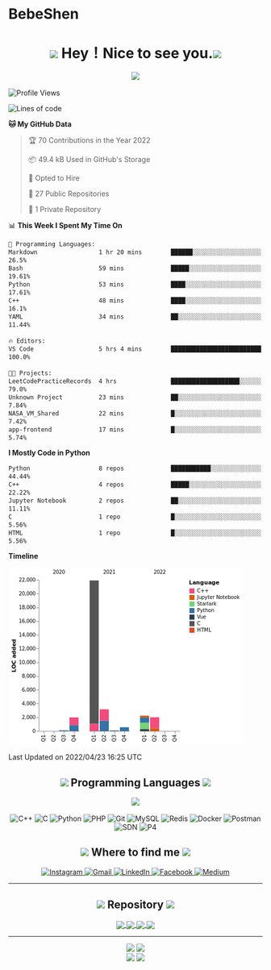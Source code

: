# BebeShen

<h1 align="center"><img src="https://emojis.slackmojis.com/emojis/images/1547582922/5197/party_blob.gif?1547582922" width="30"/> Hey！Nice to see you.<img src="https://emojis.slackmojis.com/emojis/images/1547582922/5197/party_blob.gif?1547582922" width="30"/></h1>

<p align="center">
    <img src="https://github-readme-stats.vercel.app/api?username=Bebeshen&show_icons=true&theme=midnight-purple&border_radius=25&hide_border=true&include_all_commits=true">
</p>

<!--START_SECTION:waka-->
![Profile Views](http://img.shields.io/badge/Profile%20Views-90-blue)

![Lines of code](https://img.shields.io/badge/From%20Hello%20World%20I%27ve%20Written-32%20Thousand%20lines%20of%20code-blue)

**🐱 My GitHub Data** 

> 🏆 70 Contributions in the Year 2022
 > 
> 📦 49.4 kB Used in GitHub's Storage 
 > 
> 💼 Opted to Hire
 > 
> 📜 27 Public Repositories 
 > 
> 🔑 1 Private Repository 
 > 
📊 **This Week I Spent My Time On** 

```text
💬 Programming Languages: 
Markdown                 1 hr 20 mins        ██████░░░░░░░░░░░░░░░░░░░   26.5% 
Bash                     59 mins             █████░░░░░░░░░░░░░░░░░░░░   19.61% 
Python                   53 mins             ████░░░░░░░░░░░░░░░░░░░░░   17.61% 
C++                      48 mins             ████░░░░░░░░░░░░░░░░░░░░░   16.1% 
YAML                     34 mins             ██░░░░░░░░░░░░░░░░░░░░░░░   11.44%

🔥 Editors: 
VS Code                  5 hrs 4 mins        █████████████████████████   100.0%

🐱‍💻 Projects: 
LeetCodePracticeRecords  4 hrs               ███████████████████░░░░░░   79.0% 
Unknown Project          23 mins             ██░░░░░░░░░░░░░░░░░░░░░░░   7.84% 
NASA_VM_Shared           22 mins             █░░░░░░░░░░░░░░░░░░░░░░░░   7.42% 
app-frontend             17 mins             █░░░░░░░░░░░░░░░░░░░░░░░░   5.74%

```

**I Mostly Code in Python** 

```text
Python                   8 repos             ███████████░░░░░░░░░░░░░░   44.44% 
C++                      4 repos             █████░░░░░░░░░░░░░░░░░░░░   22.22% 
Jupyter Notebook         2 repos             ██░░░░░░░░░░░░░░░░░░░░░░░   11.11% 
C                        1 repo              █░░░░░░░░░░░░░░░░░░░░░░░░   5.56% 
HTML                     1 repo              █░░░░░░░░░░░░░░░░░░░░░░░░   5.56%

```


**Timeline**

![Chart not found](https://raw.githubusercontent.com/BebeShen/BebeShen/main/charts/bar_graph.png) 


 Last Updated on 2022/04/23 16:25 UTC
<!--END_SECTION:waka-->

<h2 align="center"><img src="https://emojis.slackmojis.com/emojis/images/1584726180/8270/blob-dance.gif?1584726180" width="30"/> Programming Languages <img src="https://emojis.slackmojis.com/emojis/images/1584726180/8270/blob-dance.gif?1584726180" width="30"/></h2>

<p align="center">
<img src="https://github-readme-stats.vercel.app/api/top-langs/?username=Bebeshen&layout=compact&theme=midnight-purple&border_radius=25&hide_border=true">
</p>

<p align="center">
    <img alt="C++" src="https://img.shields.io/badge/c++-%2300599C.svg?&style=for-the-badge&logo=c%2B%2B&ogoColor=white"/>
    <img alt="C" src="https://img.shields.io/badge/c-%2300599C.svg?&style=for-the-badge&logo=c&logoColor=white"/>
    <img alt="Python" src="https://img.shields.io/badge/python-%2314354C.svg?&style=for-the-badge&logo=python&logoColor=white"/>
    <img alt="PHP" src="https://img.shields.io/badge/php-%23777BB4.svg?&style=for-the-badge&logo=php&logoColor=white"/>
    <img alt="Git" src="https://img.shields.io/badge/git-%23F05033.svg?&style=for-the-badge&logo=git&logoColor=white"/>
    <img alt="MySQL" src="https://img.shields.io/badge/mysql-%2300f.svg?&style=for-the-badge&logo=mysql&logoColor=white"/>
    <img alt="Redis" src="https://img.shields.io/badge/redis-%23DD0031.svg?&style=for-the-badge&logo=redis&logoColor=white"/>
    <img alt="Docker" src="https://img.shields.io/badge/docker-%230db7ed.svg?&style=for-the-badge&logo=docker&logoColor=white"/>
    <img alt="Postman" src="https://img.shields.io/badge/Postman-FF6C37?style=for-the-badge&logo=postman&logoColor=red" />
    <img alt="SDN" src="https://img.shields.io/badge/SDN-0db7ed?style=for-the-badge" />
    <img alt="P4" src="https://img.shields.io/badge/P4-777BB4?style=for-the-badge" />
</p>

<!-- 
<h2 align="center">學習中</h2>

<p align="center">
    <img alt="JavaScript" src="https://img.shields.io/badge/javascript-%23323330.svg?&style=for-the-badge&logo=javascript&logoColor=%23F7DF1E"/>
    <img alt="TypeScript" src="https://img.shields.io/badge/typescript-%23007ACC.svg?&style=for-the-badge&logo=typescript&logoColor=white"/>
    <img alt="Flutter" src="https://img.shields.io/badge/Flutter-%2302569B.svg?&style=for-the-badge&logo=Flutter&logoColor=white" />
    <img alt="Heroku" src="https://img.shields.io/badge/heroku-%23430098.svg?&style=for-the-badge&logo=heroku&logoColor=white"/>
    <img alt="Azure" src="https://img.shields.io/badge/azure-%230072C6.svg?&style=for-the-badge&logo=azure-devops&logoColor=white"/>
    <img alt="AWS" src="https://img.shields.io/badge/AWS-%23FF9900.svg?&style=for-the-badge&logo=amazon-aws&logoColor=white"/>
    <img alt="Google Cloud" src="https://img.shields.io/badge/GoogleCloud-%234285F4.svg?&style=for-the-badge&logo=google-cloud&logoColor=white"/>
    <img alt="GitHub Actions" src="https://img.shields.io/badge/githubactions-%232671E5.svg?&style=for-the-badge&logo=githubactions&logoColor=white"/>
    <img alt="GitLab CI" src="https://img.shields.io/badge/GitLabCI-%23181717.svg?&style=for-the-badge&logo=gitlab&logoColor=white"/>
</p> 
-->

<h2 align="center"><img src="https://emojis.slackmojis.com/emojis/images/1549409632/5276/pig-hello-sitting.gif?1549409632" width=30> Where to find me <img src="https://emojis.slackmojis.com/emojis/images/1549409632/5276/pig-hello-sitting.gif?1549409632" width=30></h2>

<p align="center">
    <a href = https://www.instagram.com/du1111szy>
        <img alt="Instagram" src="https://img.shields.io/badge/du11szy-%23E4405F.svg?&style=for-the-badge&logo=instagram&logoColor=white"/>
    </a>
    <a href = mailto:obebesheno@gmail.com>
        <img alt="Gmail" src="https://img.shields.io/badge/Gmail-D14836?style=for-the-badge&logo=gmail&logoColor=white" />
    </a>
    <a href = https://www.linkedin.com/in/子揚-沈-26b1b91b4>
        <img alt="LinkedIn" src="https://img.shields.io/badge/linkedin-%230077B5.svg?&style=for-the-badge&logo=linkedin&logoColor=white"/>
    </a>
    <a href = https://www.facebook.com/profile.php?id=100000489103342>
        <img alt="Facebook" src="https://img.shields.io/badge/Facebook-%231877F2.svg?&style=for-the-badge&logo=Facebook&logoColor=white"/>
    </a>
    <a href = https://medium.com/@dullszy>
        <img alt="Medium" src="https://img.shields.io/badge/Medium-%23000000.svg?&style=for-the-badge&logo=Medium&logoColor=white"/>
    </a>
</p>

---

<h2 align="center"><img src="https://emojis.slackmojis.com/emojis/images/1549409407/5272/pig-happy-jumping.gif?1549409407" width=30> Repository <img src="https://emojis.slackmojis.com/emojis/images/1549409407/5272/pig-happy-jumping.gif?1549409407" width=30></h2>

<p align="center">
<a href="https://github.com/Bebeshen/tutorials">
    <img align="center" src="https://github-readme-stats.vercel.app/api/pin/?username=Bebeshen&repo=tutorials&show_owner=true&theme=midnight-purple&border_radius=25">
</a>
<a href="https://github.com/Bebeshen/LineChatBot">
    <img align="center" src="https://github-readme-stats.vercel.app/api/pin/?username=Bebeshen&repo=LineChatBot&show_owner=true&theme=midnight-purple&border_radius=25">
</a>
<a href="https://github.com/Bebeshen/discord-bot">
    <img align="center" src="https://github-readme-stats.vercel.app/api/pin/?username=Bebeshen&repo=discord-bot&show_owner=true&theme=midnight-purple&border_radius=25">
</a>
<a href="https://github.com/Nahemah1022/Seat-Reservation-System">
    <img align="center" src="https://github-readme-stats.vercel.app/api/pin/?username=Nahemah1022&repo=Seat-Reservation-System&show_owner=true&theme=midnight-purple&border_radius=25">
</a>
</p>

---

<p align="center">
    <img src="https://img.shields.io/github/followers/Bebeshen?style=social">
    <img src="https://img.shields.io/github/stars/Bebeshen?style=social"><br>
    <img src="https://visitor-badge.glitch.me/badge?page_id=Bebeshen.README.md"/>
    <img src="https://img.shields.io/badge/Made%20with-Markdown-1f425f.svg">
</p>